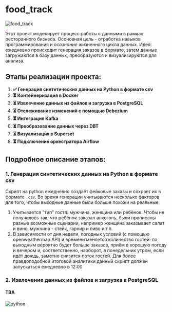 # food_track

![food_track](https://github.com/user-attachments/assets/e4d75812-c7f7-4929-96ed-733f12168a24)

Этот проект моделирует процесс работы с данными в рамках ресторанного бизнеса. Осоновная цель - отработка навыков программирования и *осознание* жизненного цикла данных. Идея: ежедневно происходит генерация заказов в формате, затем данные загружаются в базу данных, преобразуются и визуализируются для анализа.

## Этапы реализации проекта:
1. **✅ Генерация синтетических данных на Python в формате csv**
2. **⏳ Контейнеризация в Docker**
3. **⏳ Извлечение данных из файлов и загрузка в PostgreSQL**
4. **⏳ Отслеживание изменений с помощью Debezium**
5. **⏳ Интеграция Kafka**
6. **⏳ Преобразование данных через DBT**
7. **⏳ Визуализация в Superset**
8. **⏳ Подключение оркестратора Airflow**

## Подробное описание этапов:
### **1. Генерация синтетических данных на Python в формате csv**
Скрипт на python ежедневно создаёт фейковые заказы и сохрает их в формате `.csv`. Во время генерации учитываются несколько факторов для того, чтобы выходные данные были больше похожи на реальные:
1. Учитывается "тип" гостя: мужчина, женщина или ребёнок. Чтобы не получилось так, что ребёнок заказал алкоголь, были прописаны разные возможные сценарии, например женщина заказывает салат и вино, мужчина - стейк, гарнир и пиво и т.п.
2. В зависимости от дня недели, погодных условий (с помощью openweathermap API) и времени меняется количество гостей: по выходным вероятно будет больше заказов, приём в хорошую погоду и вечером и, соответственно, наоборот, в понедельник утром, если идёт дождь, заметно снизится поток гостей.
Для более правдоподобной итоговой аналитики данный скрипт должен запускаться ежедневно в 12:00

### **2. Извлечение данных из файлов и загрузка в PostgreSQL**
#### TBA ####

![python](https://img.shields.io/badge/python-3.13-yellow)